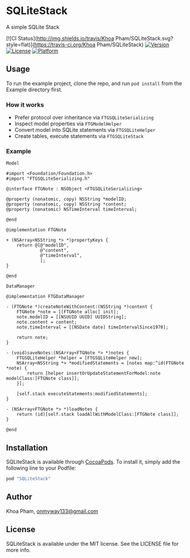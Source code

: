 # SQLiteStack
A simple SQLite Stack

[![CI Status](http://img.shields.io/travis/Khoa Pham/SQLiteStack.svg?style=flat)](https://travis-ci.org/Khoa Pham/SQLiteStack)
[![Version](https://img.shields.io/cocoapods/v/SQLiteStack.svg?style=flat)](http://cocoapods.org/pods/SQLiteStack)
[![License](https://img.shields.io/cocoapods/l/SQLiteStack.svg?style=flat)](http://cocoapods.org/pods/SQLiteStack)
[![Platform](https://img.shields.io/cocoapods/p/SQLiteStack.svg?style=flat)](http://cocoapods.org/pods/SQLiteStack)

## Usage

To run the example project, clone the repo, and run `pod install` from the Example directory first.

### How it works
- Prefer protocol over inheritance via `FTGSQLiteSerializing`
- Inspect model properties via `FTGModelHelper`
- Convert model into SQLite statements via `FTGSQLiteHelper`
- Create tables, execute statements via `FTGSQLiteStack`

### Example

`Model`
```objc
#import <Foundation/Foundation.h>
#import "FTGSQLiteSerializing.h"

@interface FTGNote : NSObject <FTGSQLiteSerializing>

@property (nonatomic, copy) NSString *modelID;
@property (nonatomic, copy) NSString *content;
@property (nonatomic) NSTimeInterval timeInterval;

@end
```

```objc
@implementation FTGNote

+ (NSArray<NSString *> *)propertyKeys {
    return @[@"modelID",
             @"content",
             @"timeInterval",
             ];
}

@end
```

`DataManager`
```objc
@implementation FTGDataManager

- (FTGNote *)createNoteWithContent:(NSString *)content {
    FTGNote *note = [[FTGNote alloc] init];
    note.modelID = [[NSUUID UUID] UUIDString];
    note.content = content;
    note.timeInterval = [[NSDate date] timeIntervalSince1970];

    return note;
}

- (void)saveNotes:(NSArray<FTGNote *> *)notes {
    FTGSQLiteHelper *helper = [FTGSQLiteHelper new];
    NSArray<NSString *> *modifiedStatements = [notes map:^id(FTGNote *note) {
        return [helper insertOrUpdateStatementForModel:note modelClass:[FTGNote class]];
    }];

    [self.stack executeStatements:modifiedStatements];
}

- (NSArray<FTGNote *> *)loadNotes {
    return (id)[self.stack loadAllWithModelClass:[FTGNote class]];
}

@end
```

## Installation

SQLiteStack is available through [CocoaPods](http://cocoapods.org). To install
it, simply add the following line to your Podfile:

```ruby
pod "SQLiteStack"
```

## Author

Khoa Pham, onmyway133@gmail.com

## License

SQLiteStack is available under the MIT license. See the LICENSE file for more info.

